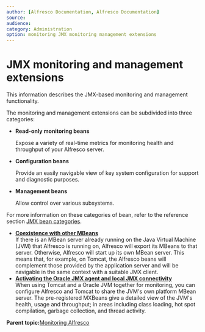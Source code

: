 ```yaml
---
author: [Alfresco Documentation, Alfresco Documentation]
source: 
audience: 
category: Administration
option: monitoring JMX monitoring management extensions
---
```


# JMX monitoring and management extensions

This information describes the JMX-based monitoring and management functionality.

The monitoring and management extensions can be subdivided into three categories:

-   **Read-only monitoring beans**

    Expose a variety of real-time metrics for monitoring health and throughput of your Alfresco server.

-   **Configuration beans**

    Provide an easily navigable view of key system configuration for support and diagnostic purposes.

-   **Management beans**

    Allow control over various subsystems.


For more information on these categories of bean, refer to the reference section [JMX bean categories](jmx-reference.md).

-   **[Coexistence with other MBeans](../concepts/jmx-mbeans.md)**  
If there is an MBean server already running on the Java Virtual Machine \(JVM\) that Alfresco is running on, Alfresco will export its MBeans to that server. Otherwise, Alfresco will start up its own MBean server. This means that, for example, on Tomcat, the Alfresco beans will complement those provided by the application server and will be navigable in the same context with a suitable JMX client.
-   **[Activating the Oracle JMX agent and local JMX connectivity](../tasks/jmx-activate.md)**  
When using Tomcat and a Oracle JVM together for monitoring, you can configure Alfresco and Tomcat to share the JVM's own platform MBean server. The pre-registered MXBeans give a detailed view of the JVM's health, usage and throughput; in areas including class loading, hot spot compilation, garbage collection, and thread activity.

**Parent topic:**[Monitoring Alfresco](../concepts/monitoring-intro.md)

